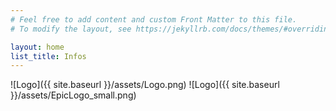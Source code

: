 ```yaml
---
# Feel free to add content and custom Front Matter to this file.
# To modify the layout, see https://jekyllrb.com/docs/themes/#overriding-theme-defaults

layout: home
list_title: Infos
---
```

![Logo]({{ site.baseurl }}/assets/Logo.png) ![Logo]({{ site.baseurl }}/assets/EpicLogo_small.png)
